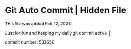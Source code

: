 # Git Auto Commit | Hidden File

This file was added Feb 12, 2025

Just for fun and keeping my daily git commit active 🤪

commit number: 533656
